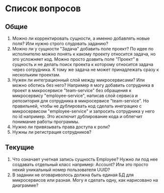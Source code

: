 # Список вопросов

## Общие
1. Можно ли корректировать сущности, а именно добавлять новые поля? Или нужно строго слудовать заданию?
2. Можно ли у сущности "Задача" добавить поле проект? По идее по исполнителю можно понять к какому проекту относится задача,
но это усложняет код. Можно просто доавить поле "Проект" в сущность и не делать поиск проекта к которому относится задача
через сотрудника. К тому же задача не может принадлежать сразу к нескольким проектам.
3. Нужен ли интеграционный слой между микросервисами? Или можно оботись без него? Например я могу добавить сотрудника в проект
в микросервисе "team-service" без обращения к микросервису "employee-service", написав слой сервиса и репозитория для сотрудника
в микросервисе "team-service". Но правильней, чтобы не дублировать код сделать инеграцию с микросервисом "employee-service"
и запросить сотрудника у него по id например. Это исключит дублирование кода и облегчит понимание работы программы.
4. Нужно ли привязывать права доступа к роли?
5. Нужны ли регистрация сотрудников?

## Текущие
1. Что означает учетная запись сущность Employee? Нужно ли под нее создавать отдельный класс например: Account? Или это просто
некий уникальный номер пользователя UUID?
2. В задании не оговариволось должна быть единая БД для микросервисов или разная. Могу я сделать одну, как нарисовано на диаграмме?